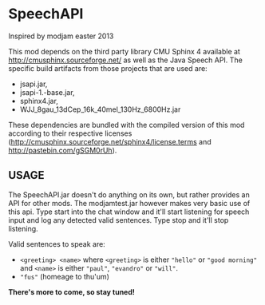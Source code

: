 SpeechAPI
==========

Inspired by modjam easter 2013

This mod depends on the third party library CMU Sphinx 4 available at http://cmusphinx.sourceforge.net/ as well as the Java Speech API.
The specific build artifacts from those projects that are used are:

* jsapi.jar,
* jsapi-1.-base.jar,
* sphinx4.jar,
* WJJ_8gau_13dCep_16k_40mel_130Hz_6800Hz.jar


These dependencies are bundled with the compiled version of this mod according to their respective licenses (http://cmusphinx.sourceforge.net/sphinx4/license.terms and http://pastebin.com/gSGM0rUh).

USAGE
-----
The SpeechAPI.jar doesn't do anything on its own, but rather provides an API for other mods. 
The modjamtest.jar however makes very basic use of this api. Type start into the chat window and it'll start listening for speech input and log any detected valid sentences. Type stop and it'll stop listening.

Valid sentences to speak are:
* `<greeting> <name>` where `<greeting>` is either `"hello"` or `"good morning"` and `<name>` is either  `"paul"`, `"evandro"` or `"will"`.
* `"fus"` (homeage to thu'um)

**There's more to come, so stay tuned!**

